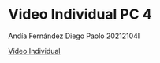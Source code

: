 # Video Individual PC 4
Andía Fernández Diego Paolo
20212104I

[Video Individual](https://youtu.be/I7R_tjh3kuI)
